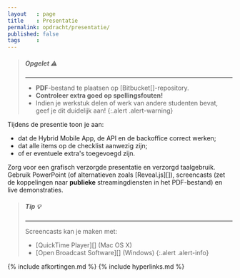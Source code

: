 ```yaml
---
layout   : page
title    : Presentatie
permalink: opdracht/presentatie/
published: false
tags     :
---
```


> ##### **Opgelet** :warning:
> ---
> - **PDF**-bestand te plaatsen op [Bitbucket[]-repository.
> - **Controleer extra goed op spellingsfouten!**
> - Indien je werkstuk delen of werk van andere studenten bevat, geef je dit duidelijk aan!
{:.alert .alert-warning}

Tijdens de presentie toon je aan:

- dat de Hybrid Mobile App, de API en de backoffice correct werken;
- dat alle items op de checklist aanwezig zijn;
- of er eventuele extra's toegevoegd zijn.

Zorg voor een grafisch verzorgde presentatie en verzorgd taalgebruik. Gebruik PowerPoint (of alternatieven zoals [Reveal.js][]), screencasts (zet de koppelingen naar **publieke** streamingdiensten in het PDF-bestand) en live demonstraties.

> ##### **Tip** :bulb:
> ---
> Screencasts kan je maken met:
>
> - [QuickTime Player][] (Mac OS X)
> - [Open Broadcast Software][] (Windows)
{:.alert .alert-info}


{% include afkortingen.md %}
{% include hyperlinks.md %}